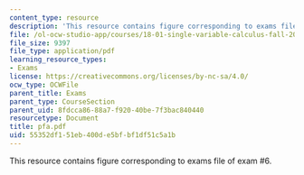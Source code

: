 ```yaml
---
content_type: resource
description: 'This resource contains figure corresponding to exams file of exam #6.'
file: /ol-ocw-studio-app/courses/18-01-single-variable-calculus-fall-2005/55352df151eb400de5bfbf1df51c5a1b_pfa.pdf
file_size: 9397
file_type: application/pdf
learning_resource_types:
- Exams
license: https://creativecommons.org/licenses/by-nc-sa/4.0/
ocw_type: OCWFile
parent_title: Exams
parent_type: CourseSection
parent_uid: 8fdcca86-88a7-f920-40be-7f3bac840440
resourcetype: Document
title: pfa.pdf
uid: 55352df1-51eb-400d-e5bf-bf1df51c5a1b
---
```

This resource contains figure corresponding to exams file of exam #6.